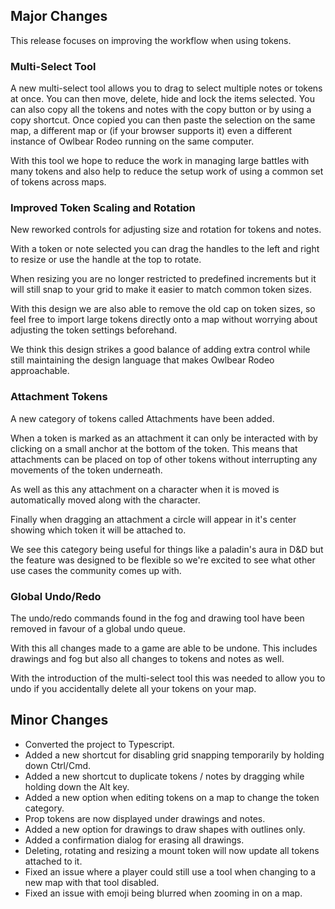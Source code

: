 ## Major Changes

This release focuses on improving the workflow when using tokens.

### Multi-Select Tool

A new multi-select tool allows you to drag to select multiple notes or tokens at once. You can then move, delete, hide and lock the items selected. You can also copy all the tokens and notes with the copy button or by using a copy shortcut. Once copied you can then paste the selection on the same map, a different map or (if your browser supports it) even a different instance of Owlbear Rodeo running on the same computer.

With this tool we hope to reduce the work in managing large battles with many tokens and also help to reduce the setup work of using a common set of tokens across maps.

### Improved Token Scaling and Rotation

New reworked controls for adjusting size and rotation for tokens and notes.

With a token or note selected you can drag the handles to the left and right to resize or use the handle at the top to rotate.

When resizing you are no longer restricted to predefined increments but it will still snap to your grid to make it easier to match common token sizes.

With this design we are also able to remove the old cap on token sizes, so feel free to import large tokens directly onto a map without worrying about adjusting the token settings beforehand.

We think this design strikes a good balance of adding extra control while still maintaining the design language that makes Owlbear Rodeo approachable.

### Attachment Tokens

A new category of tokens called Attachments have been added.

When a token is marked as an attachment it can only be interacted with by clicking on a small anchor at the bottom of the token. This means that attachments can be placed on top of other tokens without interrupting any movements of the token underneath.

As well as this any attachment on a character when it is moved is automatically moved along with the character.

Finally when dragging an attachment a circle will appear in it's center showing which token it will be attached to.

We see this category being useful for things like a paladin's aura in D&D but the feature was designed to be flexible so we're excited to see what other use cases the community comes up with.

### Global Undo/Redo

The undo/redo commands found in the fog and drawing tool have been removed in favour of a global undo queue.

With this all changes made to a game are able to be undone. This includes drawings and fog but also all changes to tokens and notes as well.

With the introduction of the multi-select tool this was needed to allow you to undo if you accidentally delete all your tokens on your map.

## Minor Changes

- Converted the project to Typescript.
- Added a new shortcut for disabling grid snapping temporarily by holding down Ctrl/Cmd.
- Added a new shortcut to duplicate tokens / notes by dragging while holding down the Alt key.
- Added a new option when editing tokens on a map to change the token category.
- Prop tokens are now displayed under drawings and notes.
- Added a new option for drawings to draw shapes with outlines only.
- Added a confirmation dialog for erasing all drawings.
- Deleting, rotating and resizing a mount token will now update all tokens attached to it.
- Fixed an issue where a player could still use a tool when changing to a new map with that tool disabled.
- Fixed an issue with emoji being blurred when zooming in on a map.
